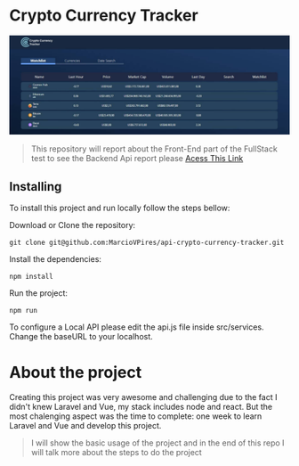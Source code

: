 # Crypto Currency Tracker

<img src="src/assets/img/interface.jpg" alt="exemplo imagem">

> This repository will report about the Front-End part of the FullStack test to see the Backend Api report please [Acess This Link](https://github.com/MarcioVPires/api-crypto-currency-tracker)

## Installing

To install this project and run locally follow the steps bellow:

Download or Clone the repository:

```
git clone git@github.com:MarcioVPires/api-crypto-currency-tracker.git
```

Install the dependencies:

```
npm install
```

Run the project:

```
npm run
```

To configure a Local API please edit the api.js file inside src/services. Change the baseURL to your localhost.

# About the project

Creating this project was very awesome and challenging due to the fact I didn't knew Laravel and Vue, my stack includes node and react. But the most chalenging aspect was the time to complete: one week to learn Laravel and Vue and develop this project.

> I will show the basic usage of the project and in the end of this repo I will talk more about the steps to do the project
